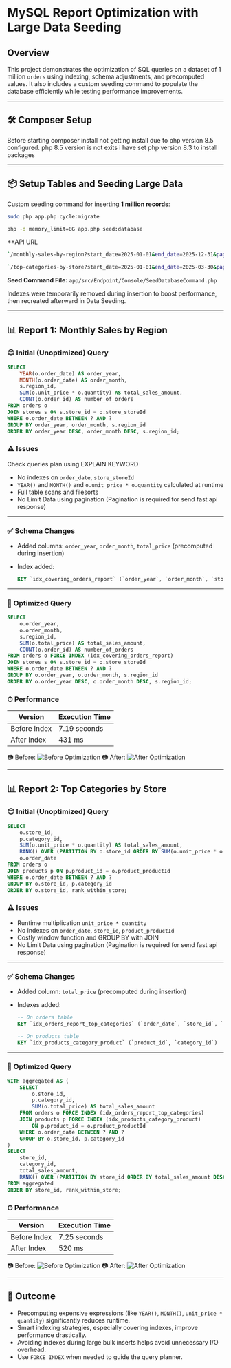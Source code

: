 # MySQL Report Optimization with Large Data Seeding

## Overview

This project demonstrates the optimization of SQL queries on a dataset of 1 million `orders` using indexing, schema adjustments, and precomputed values. It also includes a custom seeding command to populate the database efficiently while testing performance improvements.

---

## 🛠 Composer Setup

Before starting composer install not getting install due to php version 8.5 configured. php 8.5 version is not exits i have set php version 8.3 to install packages 

---

## 📦 Setup Tables and Seeding Large Data

Custom seeding command for inserting **1 million records**:

```bash
sudo php app.php cycle:migrate 
```
    
```bash
php -d memory_limit=8G app.php seed:database
```

**API URL
```bash
`/monthly-sales-by-region?start_date=2025-01-01&end_date=2025-12-31&page=1`
```

```bash
`/top-categories-by-store?start_date=2025-01-01&end_date=2025-03-30&page=1`
```

**Seed Command File:**
`app/src/Endpoint/Console/SeedDatabaseCommand.php`

Indexes were temporarily removed during insertion to boost performance, then recreated afterward in Data Seeding.

---

## 📊 Report 1: Monthly Sales by Region

### 😌 Initial (Unoptimized) Query

```sql
SELECT
    YEAR(o.order_date) AS order_year,
    MONTH(o.order_date) AS order_month,
    s.region_id,
    SUM(o.unit_price * o.quantity) AS total_sales_amount,
    COUNT(o.order_id) AS number_of_orders
FROM orders o
JOIN stores s ON s.store_id = o.store_storeId
WHERE o.order_date BETWEEN ? AND ?
GROUP BY order_year, order_month, s.region_id
ORDER BY order_year DESC, order_month DESC, s.region_id;
```

### ⚠️ Issues 

Check queries plan using EXPLAIN KEYWORD

* No indexes on `order_date`, `store_storeId`
* `YEAR()` and `MONTH()` and `o.unit_price * o.quantity` calculated at runtime
* Full table scans and filesorts
* No Limit Data using pagination (Pagination is required for send fast api response)

---

### ✅ Schema Changes

* Added columns: `order_year`, `order_month`, `total_price` (precomputed during insertion)
* Index added:

  ```sql
  KEY `idx_covering_orders_report` (`order_year`, `order_month`, `store_storeId`, `total_price`, `order_id`)
  ```

---

### 🚀 Optimized Query

```sql
SELECT
    o.order_year,
    o.order_month,
    s.region_id,
    SUM(o.total_price) AS total_sales_amount,
    COUNT(o.order_id) AS number_of_orders
FROM orders o FORCE INDEX (idx_covering_orders_report)
JOIN stores s ON s.store_id = o.store_storeId
WHERE o.order_date BETWEEN ? AND ?
GROUP BY o.order_year, o.order_month, s.region_id
ORDER BY o.order_year DESC, o.order_month DESC, s.region_id;
```

### ⏱ Performance

| Version      | Execution Time |
| ------------ | -------------- |
| Before Index | 7.19 seconds   |
| After Index  | 431 ms         |

📷 Before: ![Before Optimization](https://prnt.sc/IGCzQFax_InC)
📷 After:  ![After Optimization](https://prnt.sc/QNFNk2DlUy7Y)

---

## 📊 Report 2: Top Categories by Store

### 😌 Initial (Unoptimized) Query

```sql
SELECT
    o.store_id,
    p.category_id,
    SUM(o.unit_price * o.quantity) AS total_sales_amount,
    RANK() OVER (PARTITION BY o.store_id ORDER BY SUM(o.unit_price * o.quantity) DESC) AS rank_within_store,
    o.order_date
FROM orders o
JOIN products p ON p.product_id = o.product_productId
WHERE o.order_date BETWEEN ? AND ?
GROUP BY o.store_id, p.category_id
ORDER BY o.store_id, rank_within_store;
```

### ⚠️ Issues

* Runtime multiplication `unit_price * quantity`
* No indexes on `order_date`, `store_id`, `product_productId`
* Costly window function and GROUP BY with JOIN
* No Limit Data using pagination (Pagination is required for send fast api response)

---

### ✅ Schema Changes

* Added column: `total_price` (precomputed during insertion)
* Indexes added:

  ```sql
  -- On orders table
  KEY `idx_orders_report_top_categories` (`order_date`, `store_id`, `product_productId`, `total_price`),

  -- On products table
  KEY `idx_products_category_product` (`product_id`, `category_id`)
  ```

---

### 🚀 Optimized Query

```sql
WITH aggregated AS (
    SELECT
        o.store_id,
        p.category_id,
        SUM(o.total_price) AS total_sales_amount
    FROM orders o FORCE INDEX (idx_orders_report_top_categories)
    JOIN products p FORCE INDEX (idx_products_category_product)
        ON p.product_id = o.product_productId
    WHERE o.order_date BETWEEN ? AND ?
    GROUP BY o.store_id, p.category_id
)
SELECT
    store_id,
    category_id,
    total_sales_amount,
    RANK() OVER (PARTITION BY store_id ORDER BY total_sales_amount DESC) AS rank_within_store
FROM aggregated
ORDER BY store_id, rank_within_store;
```

### ⏱ Performance

| Version      | Execution Time |
| ------------ | -------------- |
| Before Index | 7.25 seconds   |
| After Index  | 520 ms         |

📷 Before: ![Before Optimization](https://prnt.sc/XEPkzL9hNbob)
📷 After:  ![After Optimization](https://prnt.sc/-6-wVMeO8qer)

---

## 🧠 Outcome

* Precomputing expensive expressions (like `YEAR()`, `MONTH()`, `unit_price * quantity`) significantly reduces runtime.
* Smart indexing strategies, especially covering indexes, improve performance drastically.
* Avoiding indexes during large bulk inserts helps avoid unnecessary I/O overhead.
* Use `FORCE INDEX` when needed to guide the query planner.
